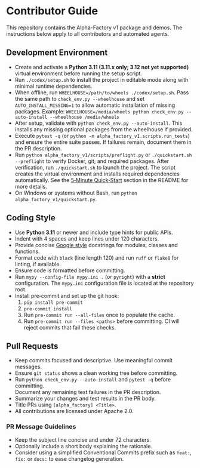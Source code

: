 # Contributor Guide

This repository contains the Alpha-Factory v1 package and demos.
The instructions below apply to all contributors and automated agents.

## Development Environment
- Create and activate a **Python&nbsp;3.11 (3.11.x only; 3.12 not yet supported)** virtual environment before running the setup script.
- Run `./codex/setup.sh` to install the project in editable mode along with minimal runtime dependencies.
- When offline, run `WHEELHOUSE=/path/to/wheels ./codex/setup.sh`. Pass the same
  path to `check_env.py --wheelhouse` and set `AUTO_INSTALL_MISSING=1` to allow
  automatic installation of missing packages. Example:
  `WHEELHOUSE=/media/wheels python check_env.py --auto-install --wheelhouse /media/wheels`
- After setup, validate with `python check_env.py --auto-install`.
  This installs any missing optional packages from the wheelhouse if provided.
- Execute `pytest -q` (or `python -m alpha_factory_v1.scripts.run_tests`) and ensure the entire suite passes. If failures remain, document them in the PR description.
- Run `python alpha_factory_v1/scripts/preflight.py` or
  `./quickstart.sh --preflight` to verify Docker, git, and required
  packages. After verification, run `./quickstart.sh` to launch the
  project. The script creates the virtual environment and installs
  required dependencies automatically. See the
  [5‑Minute Quick‑Start](README.md#6-5-minute-quick-start) section in the
  README for more details.
- On Windows or systems without Bash, run `python alpha_factory_v1/quickstart.py`.

## Coding Style
- Use **Python&nbsp;3.11** or newer and include type hints for public APIs.
- Indent with 4 spaces and keep lines under 120 characters.
- Provide concise [Google style](https://google.github.io/styleguide/pyguide.html#381-docstrings) docstrings
for modules, classes and functions.
- Format code with `black` (line length 120) and run `ruff` or `flake8` for linting, if available.
- Ensure code is formatted before committing.
- Run `mypy --config-file mypy.ini .` (or `pyright`) with a **strict** configuration. The
  `mypy.ini` configuration file is located at the repository root.
- Install pre‑commit and set up the git hook:
  1. `pip install pre-commit`
  2. `pre-commit install`
  3. Run `pre-commit run --all-files` once to populate the cache.
  4. Run `pre-commit run --files <paths>` before committing.
    CI will reject commits that fail these checks.

## Pull Requests
- Keep commits focused and descriptive. Use meaningful commit messages.
- Ensure `git status` shows a clean working tree before committing.
- Run `python check_env.py --auto-install` and `pytest -q` before committing. \
  Document any remaining test failures in the PR description.
- Summarize your changes and test results in the PR body.
- Title PRs using `[alpha_factory] <Title>`.
- All contributions are licensed under Apache 2.0.

### PR Message Guidelines
- Keep the subject line concise and under 72 characters.
- Optionally include a short body explaining the rationale.
- Consider using a simplified Conventional Commits prefix such as
  `feat:`, `fix:` or `docs:` to ease changelog generation.
